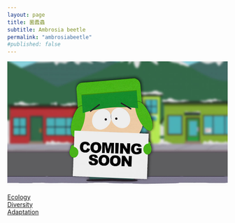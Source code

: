 ```yaml
---
layout: page
title: 菌蠹蟲
subtitle: Ambrosia beetle
permalink: "ambrosiabeetle"
#published: false
---
```

![](/assets/img/ComingSoon_Kyle.jpg)

[Ecology](blob/master/pages/ambrosiabeetle_ecology.md)<br>
[Diversity](/pages/ambrosiabeetle_diversity.md)<br>
[Adaptation](/pages/ambrosiabeetle_adaptation.md)<br>

